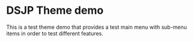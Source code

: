 # DSJP Theme demo

This is a test theme demo that provides a test main menu with sub-menu items in order to test
different features.